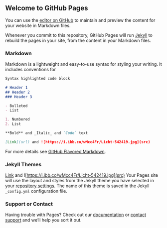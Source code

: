 ## Welcome to GitHub Pages

You can use the [editor on GitHub](https://github.com/DarkReitor/hello-word/edit/master/README.md) to maintain and preview the content for your website in Markdown files.

Whenever you commit to this repository, GitHub Pages will run [Jekyll](https://jekyllrb.com/) to rebuild the pages in your site, from the content in your Markdown files.

### Markdown

Markdown is a lightweight and easy-to-use syntax for styling your writing. It includes conventions for

```markdown
Syntax highlighted code block

# Header 1
## Header 2
### Header 3

- Bulleted
- List

1. Numbered
2. List

**Bold** and _Italic_ and `Code` text

[Link](url) and ![https://i.ibb.co/wMcc4Fr/Licht-542419.jpg](src)
```

For more details see [GitHub Flavored Markdown](https://guides.github.com/features/mastering-markdown/).

### Jekyll Themes
[Link](url) and ![https://i.ibb.co/wMcc4Fr/Licht-542419.jpg](src)
Your Pages site will use the layout and styles from the Jekyll theme you have selected in your [repository settings](https://github.com/DarkReitor/hello-word/settings). The name of this theme is saved in the Jekyll `_config.yml` configuration file.

### Support or Contact

Having trouble with Pages? Check out our [documentation](https://help.github.com/categories/github-pages-basics/) or [contact support](https://github.com/contact) and we’ll help you sort it out.
